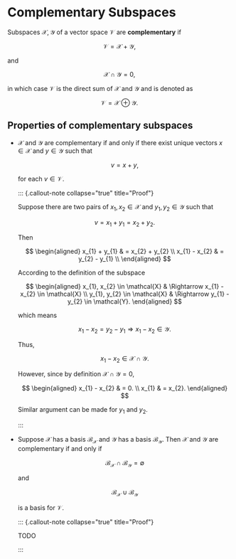 # Complementary Subspaces

Subspaces $\mathcal{X}, \mathcal{Y}$ of a vector space $\mathcal{V}$ are **complementary** if 

$$
\mathcal{V} = \mathcal{X} + \mathcal{Y},
$$

and

$$
\mathcal{X} \cap \mathcal{Y} = 0,
$$

in which case $\mathcal{V}$ is the direct sum of $\mathcal{X}$ and $\mathcal{Y}$ and is denoted as 

$$
\mathcal{V} = \mathcal{X} \oplus \mathcal{Y}.
$$

## Properties of complementary subspaces 

- $\mathcal{X}$ and $\mathcal{Y}$ are complementary if and only if 
    there exist unique vectors $x \in \mathcal{X}$ and $y \in \mathcal{Y}$ such that 
    
    $$
    v = x + y,
    $$
    
    for each $v \in \mathcal{V}$.
    
  ::: {.callout-note collapse="true" title="Proof"}
    
    Suppose there are two pairs of $x_{1}, x_{2} \in \mathcal{X}$ and $y_{1}, y_{2} \in \mathcal{Y}$ such that
    
    $$
    v = x_{1} + y_{1} = x_{2} + y_{2}.
    $$
    
    Then 
    
    $$
    \begin{aligned}
    x_{1} + y_{1} 
    & = x_{2} + y_{2}
    \\
    x_{1} - x_{2} 
    & = y_{2} - y_{1}
    \\
    \end{aligned}
    $$
    
    According to the definition of the subspace 
    
    $$
    \begin{aligned}
    x_{1}, x_{2} \in \mathcal{X} 
    & \Rightarrow x_{1} - x_{2} \in \mathcal{X}
    \\
    y_{1}, y_{2} \in \mathcal{X} 
    & \Rightarrow y_{1} - y_{2} \in \mathcal{Y}.
    \end{aligned}
    $$
    
    which means
    
    $$
    x_{1} - x_{2} = y_{2} - y_{1} \Rightarrow x_{1} - x_{2} \in \mathcal{Y}.
    $$
    
    Thus, 
    
    $$
    x_{1} - x_{2} \in \mathcal{X} \cap \mathcal{Y}.
    $$
    
    However, since by definition $\mathcal{X} \cap \mathcal{Y} = 0$,
    
    $$
    \begin{aligned}
    x_{1} - x_{2} 
    & = 0.
    \\
    x_{1} 
    & =  x_{2}.
    \end{aligned}
    $$
    
    Similar argument can be made for $y_{1}$ and $y_{2}$.
    
  :::

- Suppose $\mathcal{X}$ has a basis $\mathcal{B}_{\mathcal{X}}$ and $\mathcal{Y}$ has a basis $\mathcal{B}_{\mathcal{Y}}$.
    Then $\mathcal{X}$ and $\mathcal{Y}$ are complementary if and only if 
    
    $$
    \mathcal{B}_{\mathcal{X}} \cap \mathcal{B}_{\mathcal{Y}} = \emptyset
    $$
    
    and 
    
    $$
    \mathcal{B}_{\mathcal{X}} \cup \mathcal{B}_{\mathcal{Y}}
    $$
    
    is a basis for $\mathcal{V}$.
    
  ::: {.callout-note collapse="true" title="Proof"}
    
    TODO
    
  :::